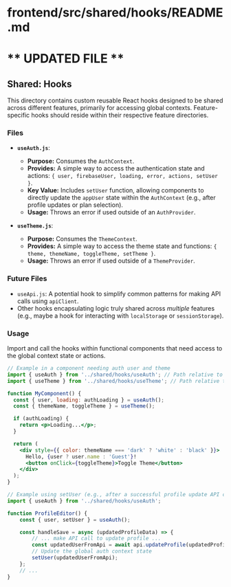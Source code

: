 # frontend/src/shared/hooks/README.md
# ** UPDATED FILE **

## Shared: Hooks

This directory contains custom reusable React hooks designed to be shared across different features, primarily for accessing global contexts. Feature-specific hooks should reside within their respective feature directories.

### Files

*   **`useAuth.js`**:
    *   **Purpose:** Consumes the `AuthContext`.
    *   **Provides:** A simple way to access the authentication state and actions: `{ user, firebaseUser, loading, error, actions, setUser }`.
    *   **Key Value:** Includes `setUser` function, allowing components to directly update the `appUser` state within the `AuthContext` (e.g., after profile updates or plan selection).
    *   **Usage:** Throws an error if used outside of an `AuthProvider`.

*   **`useTheme.js`**:
    *   **Purpose:** Consumes the `ThemeContext`.
    *   **Provides:** A simple way to access the theme state and functions: `{ theme, themeName, toggleTheme, setTheme }`.
    *   **Usage:** Throws an error if used outside of a `ThemeProvider`.

### Future Files

*   `useApi.js`: A potential hook to simplify common patterns for making API calls using `apiClient`.
*   Other hooks encapsulating logic truly shared across *multiple* features (e.g., maybe a hook for interacting with `localStorage` or `sessionStorage`).

### Usage

Import and call the hooks within functional components that need access to the global context state or actions.

```jsx
// Example in a component needing auth user and theme
import { useAuth } from '../shared/hooks/useAuth'; // Path relative to component
import { useTheme } from '../shared/hooks/useTheme'; // Path relative to component

function MyComponent() {
  const { user, loading: authLoading } = useAuth();
  const { themeName, toggleTheme } = useTheme();

  if (authLoading) {
    return <p>Loading...</p>;
  }

  return (
    <div style={{ color: themeName === 'dark' ? 'white' : 'black' }}>
      Hello, {user ? user.name : 'Guest'}!
      <button onClick={toggleTheme}>Toggle Theme</button>
    </div>
  );
}

// Example using setUser (e.g., after a successful profile update API call)
import { useAuth } from '../shared/hooks/useAuth';

function ProfileEditor() {
    const { user, setUser } = useAuth();

    const handleSave = async (updatedProfileData) => {
        // ... make API call to update profile ...
        const updatedUserFromApi = await api.updateProfile(updatedProfileData);
        // Update the global auth context state
        setUser(updatedUserFromApi);
    };
    // ...
}
```